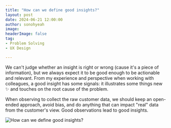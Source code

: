 ```yaml
---
title: "How can we define good insights?"
layout: post
date: 2024-06-21 12:00:00
author: sonohyeah
image: 
headerImage: false
tag:
- Problem Solving
- UX Design

---
```


We can't judge whether an insight is right or wrong (cause it's a piece of information), but we always expect it to be good enough to be actionable and relevant. From my experience and perspective when working with colleagues, a good insight has some signals: it illustrates some things new ✨ and touches on the root cause of the problem.

When observing to collect the raw customer data, we should keep an open-ended approach, avoid bias, and do anything that can impact "real" data from the customer's view. Good observations lead to good insights.

![How can we define good insights?](/good-insights.png)
